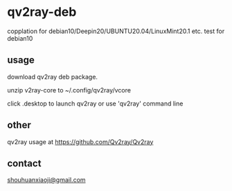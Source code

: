 # qv2ray-deb

copplation for debian10/Deepin20/UBUNTU20.04/LinuxMint20.1 etc.
test for debian10

## usage

download qv2ray deb package.

unzip v2ray-core to ~/.config/qv2ray/vcore

click .desktop to launch qv2ray or use 'qv2ray' command line

## other

qv2ray usage at https://github.com/Qv2ray/Qv2ray

## contact

shouhuanxiaoji@gmail.com
